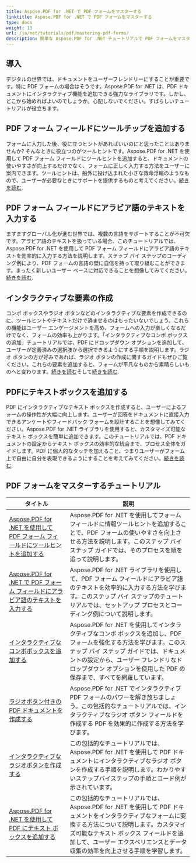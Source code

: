 ```yaml
---
title: Aspose.PDF for .NET で PDF フォームをマスターする
linktitle: Aspose.PDF for .NET で PDF フォームをマスターする
type: docs
weight: 13
url: /ja/net/tutorials/pdf/mastering-pdf-forms/
description: 簡単な Aspose.PDF for .NET チュートリアルで PDF フォームをマスターしましょう。ツールヒントの追加、フィールドへの入力、インタラクティブなコンポーネントの作成方法を学習します。
---
```

## 導入

デジタルの世界では、ドキュメントをユーザーフレンドリーにすることが重要です。特に PDF フォームの場合はそうです。Aspose.PDF for .NET は、PDF ドキュメントにインタラクティブ機能を追加できる強力なライブラリです。しかし、どこから始めればよいのでしょうか。心配しないでください。すばらしいチュートリアルが役立ちます。

## PDF フォーム フィールドにツールチップを追加する

フォームに入力した後、役に立つヒントがあればいいのにと思ったことはありませんか? そんなときに役立つのがツールヒントです。Aspose.PDF for .NET を使用して PDF フォーム フィールドにツールヒントを追加すると、ドキュメントの使いやすさが向上するだけでなく、フォームに正しく入力する方法をユーザーに案内できます。ツールヒントは、船外に投げ込まれた小さな救命浮輪のようなもので、ユーザーが必要なときにサポートを提供するものと考えてください。[続きを読む](./adding-tooltips-to-pdf-form-fields/).

## PDF フォーム フィールドにアラビア語のテキストを入力する

ますますグローバル化が進む世界では、複数の言語をサポートすることが不可欠です。アラビア語のテキストを扱っている場合、このチュートリアルでは、Aspose.PDF for .NET を使用して PDF フォーム フィールドにアラビア語のテキストを効率的に入力する方法を説明します。ステップ バイ ステップのコーディング例により、PDF フォームの言語の壁に自信を持って取り組むことができます。まったく新しいユーザー ベースに対応できることを想像してみてください。[続きを読む](./fill-pdf-form-fields-with-arabic-text/).

## インタラクティブな要素の作成

コンボ ボックスやラジオ ボタンなどのインタラクティブな要素を作成できるのに、ツールヒントやテキストだけで済ませるのはもったいないでしょう。これらの機能はユーザー エンゲージメントを高め、フォームへの入力が楽しくなるだけでなく、フォームの効率も上がります。「インタラクティブなコンボ ボックスの追加」チュートリアルでは、PDF にドロップダウン オプションを追加して、ユーザーが定義済みの選択肢から選択できるようにする手順を説明します。ラジオ ボタンの方が好みであれば、ラジオ ボタンの作成に関するガイドもぜひご覧ください。これらの要素を追加すると、フォームが平凡なものから素晴らしいものへと変わります。[続きを読む](./add-interactive-combo-boxes/)そして[続きを読む](./create-interactive-radio-buttons/).


## PDFにテキストボックスを追加する

PDF にインタラクティブなテキスト ボックスを作成すると、ユーザーによるフォームの操作性が大幅に向上します。ユーザーが回答をドキュメントに直接入力できるアンケートやフィードバック フォームを設計することを想像してみてください。Aspose.PDF for .NET ライブラリを使用すると、カスタマイズ可能なテキスト ボックスを簡単に追加できます。このチュートリアルでは、PDF ドキュメントの設定からテキスト ボックスの効率的な統合まで、プロセス全体をガイドします。PDF に個人的なタッチを加えること、つまりユーザーがフォーム上で自由に自分を表現できるようにすることを考えてみてください。[続きを読む](./adding-text-boxes/).

## PDF フォームをマスターするチュートリアル
| タイトル | 説明 |
| --- | --- | 
| [Aspose.PDF for .NET を使用して PDF フォーム フィールドにツールヒントを追加する](./adding-tooltips-to-pdf-form-fields/) | Aspose.PDF for .NET を使用してフォーム フィールドに情報ツールヒントを追加することで、PDF フォームの使いやすさを向上させる方法を説明します。このステップ バイ ステップ ガイドでは、そのプロセスを順を追って説明します。 |  
| [Aspose.PDF for .NET で PDF フォーム フィールドにアラビア語のテキストを入力する](./fill-pdf-form-fields-with-arabic-text/) | Aspose.PDF for .NET ライブラリを使用して、PDF フォーム フィールドにアラビア語のテキストを効率的に入力する方法を学びます。このステップ バイ ステップのチュートリアルでは、セットアップ プロセスとコーディング例について説明します。 |  
| [インタラクティブなコンボボックスを追加する](./add-interactive-combo-boxes/) | Aspose.PDF for .NET を使用してインタラクティブなコンボ ボックスを追加し、PDF フォームを強化する方法を学びます。このステップ バイ ステップ ガイドでは、ドキュメントの設定から、ユーザー フレンドリなドロップダウン オプションを使用した PDF の保存まで、すべてを網羅しています。 |  
| [ラジオボタン付きの PDF ドキュメントを作成する](./creating-pdf-document-with-radio-buttons/) | Aspose.PDF for .NET でインタラクティブ PDF フォームのパワーを解き放ちましょう。この包括的なチュートリアルでは、インタラクティブなラジオ ボタン フィールドを作成する PDF を効果的に作成する方法を学びます。 |  
| [インタラクティブなラジオボタンを作成する](./create-interactive-radio-buttons/) | この包括的なチュートリアルでは、Aspose.PDF for .NET を使用して PDF ドキュメントにインタラクティブなラジオ ボタンを作成する手順を説明します。わかりやすいステップバイステップの手順とコード例が示されています。 |  
| [Aspose.PDF for .NET を使用して PDF にテキスト ボックスを追加する](./adding-text-boxes/) | この包括的なチュートリアルでは、Aspose.PDF for .NET を使用して PDF ドキュメントをインタラクティブなフォームに変換する方法について説明します。カスタマイズ可能なテキスト ボックス フィールドを追加して、ユーザー エクスペリエンスとデータ収集の効率を向上させる手順を学習します。 |  